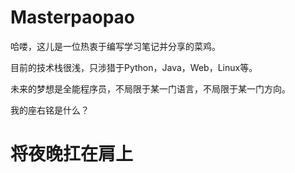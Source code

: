 # Masterpaopao
哈喽，这儿是一位热衷于编写学习笔记并分享的菜鸡。

目前的技术栈很浅，只涉猎于Python，Java，Web，Linux等。

未来的梦想是全能程序员，不局限于某一门语言，不局限于某一门方向。



我的座右铭是什么？
# 将夜晚扛在肩上
